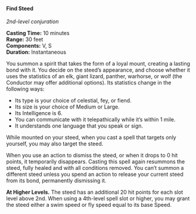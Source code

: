 #### Find Steed
<!-- markdownlint-disable link-image-reference-definitions -->
[_metadata_:spell_name]:- "Find Steed"
[_metadata_:spell_level]:- "2"
[_metadata_:spell_school]:- "conjuration"
[_metadata_:ritual]:- "false"
[_metadata_:casting_time_amount]:- "10"
[_metadata_:casting_time_unit]:- "minutes"
[_metadata_:range]:- "30 feet"
[_metadata_:components_verbal]:- "true"
[_metadata_:components_somatic]:- "true"
[_metadata_:components_material]:- "false"
[_metadata_:duration]:- "Instantaneous"
[_metadata_:concentration]:- "false"
[_metadata_:compared_to_wotc_srd_5.1]:- "mechanics_different_wording_different"
[_metadata_:compared_to_a5e_srd]:- "mechanics_same_wording_different"
<!-- markdownlint-disable-next-line no-emphasis-as-heading -->
_2nd-level conjuration_

**Casting Time:** 10 minutes \
**Range:** 30 feet \
**Components:** V, S \
**Duration:** Instantaneous

You summon a spirit that takes the form of a loyal mount, creating a lasting bond with it.
You decide on the steed’s appearance, and choose whether it uses the statistics of an <span class="monster monster-Elk_elk">elk</span>, <span class="monster monster-Giant_Lizard_giant_lizard">giant lizard</span>, <span class="monster monster-Panther_panther">panther</span>, <span class="monster monster-Warhorse_warhorse">warhorse</span>, or <span class="monster monster-Wolf_wolf">wolf</span> (the Conductor may offer additional options).
Its statistics change in the following ways:

- Its type is your choice of celestial, fey, or fiend.
- Its size is your choice of Medium or Large.
- Its Intelligence is 6.
- You can communicate with it telepathically while it’s within 1 mile.
- It understands one language that you speak or sign.

While mounted on your steed, when you cast a spell that targets only yourself, you may also target the steed.

When you use an action to dismiss the steed, or when it drops to 0 hit points, it temporarily disappears.
Casting this spell again resummons the steed, fully healed and with all conditions removed.
You can’t summon a different steed unless you spend an action to release your current steed from its bond, permanently dismissing it.

**At Higher Levels.**
The steed has an additional 20 hit points for each slot level above 2nd.
When using a 4th-level spell slot or higher, you may grant the steed either a swim speed or fly speed equal to its base Speed.
